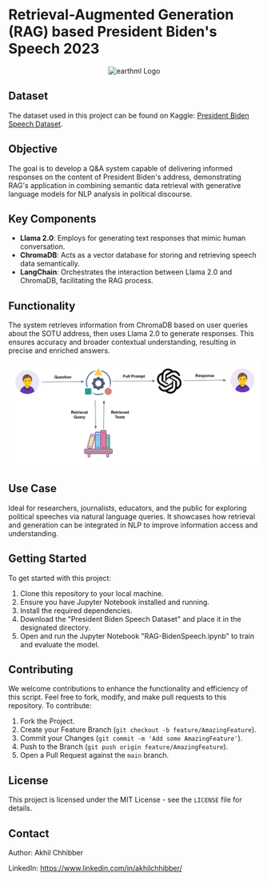 # Retrieval-Augmented Generation (RAG) based President Biden's Speech 2023
<p align="center">
  <img src="https://github.com/akhilchibber/RAG-BidenSpeech/blob/main/President_Biden.png?raw=true" alt="earthml Logo">
</p>

## Dataset
The dataset used in this project can be found on Kaggle: [President Biden Speech Dataset](https://www.kaggle.com/datasets/whegedusich/president-bidens-state-of-the-union-2023/data). 

## Objective
The goal is to develop a Q&A system capable of delivering informed responses on the content of President Biden's address, demonstrating RAG's application in combining semantic data retrieval with generative language models for NLP analysis in political discourse.

## Key Components
- **Llama 2.0**: Employs for generating text responses that mimic human conversation.
- **ChromaDB**: Acts as a vector database for storing and retrieving speech data semantically.
- **LangChain**: Orchestrates the interaction between Llama 2.0 and ChromaDB, facilitating the RAG process.

## Functionality
The system retrieves information from ChromaDB based on user queries about the SOTU address, then uses Llama 2.0 to generate responses. This ensures accuracy and broader contextual understanding, resulting in precise and enriched answers.
<p align="center">
  <img src="https://github.com/akhilchibber/RAG-BidenSpeech/blob/main/RAG.png?raw=true" alt="earthml Logo">
</p>

## Use Case
Ideal for researchers, journalists, educators, and the public for exploring political speeches via natural language queries. It showcases how retrieval and generation can be integrated in NLP to improve information access and understanding.

## Getting Started
To get started with this project:

1. Clone this repository to your local machine.
2. Ensure you have Jupyter Notebook installed and running.
3. Install the required dependencies.
4. Download the "President Biden Speech Dataset" and place it in the designated directory.
5. Open and run the Jupyter Notebook "RAG-BidenSpeech.ipynb" to train and evaluate the model.

## Contributing
We welcome contributions to enhance the functionality and efficiency of this script. Feel free to fork, modify, and make pull requests to this repository. To contribute:

1. Fork the Project.
2. Create your Feature Branch (`git checkout -b feature/AmazingFeature`).
3. Commit your Changes (`git commit -m 'Add some AmazingFeature'`).
4. Push to the Branch (`git push origin feature/AmazingFeature`).
5. Open a Pull Request against the `main` branch.

## License

This project is licensed under the MIT License - see the `LICENSE` file for details.

## Contact

Author: Akhil Chhibber

LinkedIn: https://www.linkedin.com/in/akhilchhibber/
